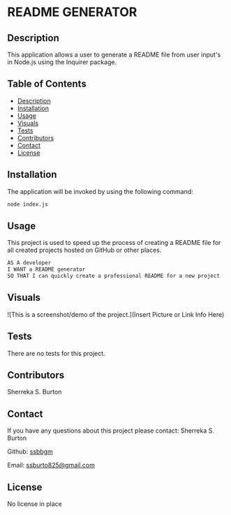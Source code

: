 
  # README GENERATOR 

  ## Description
  This application allows a user to generate a README file from user input's in Node.js using the Inquirer package.

  ## Table of Contents

  - [Description](#description)
  - [Installation](#installation)
  - [Usage](#usage)
  - [Visuals](#visuals)
  - [Tests](#tests)
  - [Contributors](#contributors)
  - [Contact](#contact)
  - [License](#license)

  ## Installation
  The application will be invoked by using the following command:

```bash
node index.js
```

  ## Usage
  This project is used to speed up the process of creating a README file for all created projects hosted on GitHub or other places.

```md
AS A developer
I WANT a README generator
SO THAT I can quickly create a professional README for a new project
```

  ## Visuals
  ![This is a screenshot/demo of the project.](Insert Picture or Link Info Here)

  ## Tests

  There are no tests for this project.

  ## Contributors

  Sherreka S. Burton

  ## Contact

  If you have any questions about this project please contact: Sherreka S. Burton

  Github: [ssbbgm](http://github.com/ssbbgm)

  Email: ssburto825@gmail.com

  ## License
  No license in place
   
